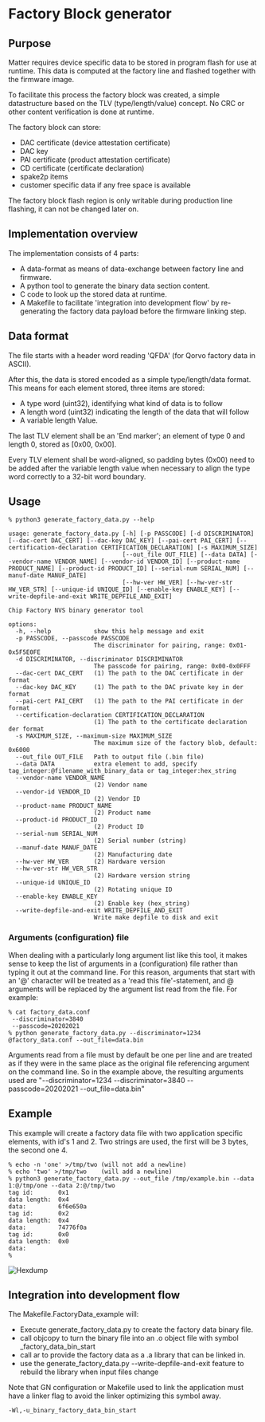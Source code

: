 # Factory Block generator

## Purpose

Matter requires device specific data to be stored in program flash for use at runtime.
This data is computed at the factory line and flashed together with the firmware image.

To facilitate this process the factory block was created, a simple datastructure based on the TLV (type/length/value)
concept.  No CRC or other content verification is done at runtime.

The factory block can store:

* DAC certificate (device attestation certificate)
* DAC key
* PAI certificate (product attestation certificate)
* CD certificate (certificate declaration)
* spake2p items
* customer specific data if any free space is available

The factory block flash region is only writable during production line flashing, it can not be changed later on.

## Implementation overview

The implementation consists of 4 parts:

* A data-format as means of data-exchange between factory line and firmware.
* A python tool to generate the binary data section content.
* C code to look up the stored data at runtime.
* A Makefile to facilitate 'integration into development flow' by re-generating the factory data payload before the firmware linking step.

## Data format

The file starts with a header word reading 'QFDA' (for Qorvo factory data in ASCII).

After this, the data is stored encoded as a simple type/length/data format. This means for each element stored, three items are stored:
* A type word (uint32), identifying what kind of data is to follow
* A length word (uint32) indicating the length of the data that will follow
* A variable length Value.

The last TLV element shall be an 'End marker'; an element of type 0 and length 0, stored as [0x00, 0x00].

Every TLV element shall be word-aligned, so padding bytes (0x00) need to be added after the variable length value when
necessary to align the type word correctly to a 32-bit word boundary.

## Usage

    % python3 generate_factory_data.py --help

    usage: generate_factory_data.py [-h] [-p PASSCODE] [-d DISCRIMINATOR] [--dac-cert DAC_CERT] [--dac-key DAC_KEY] [--pai-cert PAI_CERT] [--certification-declaration CERTIFICATION_DECLARATION] [-s MAXIMUM_SIZE]
                                    [--out_file OUT_FILE] [--data DATA] [--vendor-name VENDOR_NAME] [--vendor-id VENDOR_ID] [--product-name PRODUCT_NAME] [--product-id PRODUCT_ID] [--serial-num SERIAL_NUM] [--manuf-date MANUF_DATE]
                                    [--hw-ver HW_VER] [--hw-ver-str HW_VER_STR] [--unique-id UNIQUE_ID] [--enable-key ENABLE_KEY] [--write-depfile-and-exit WRITE_DEPFILE_AND_EXIT]

    Chip Factory NVS binary generator tool

    options:
      -h, --help            show this help message and exit
      -p PASSCODE, --passcode PASSCODE
                            The discriminator for pairing, range: 0x01-0x5F5E0FE
      -d DISCRIMINATOR, --discriminator DISCRIMINATOR
                            The passcode for pairing, range: 0x00-0x0FFF
      --dac-cert DAC_CERT   (1) The path to the DAC certificate in der format
      --dac-key DAC_KEY     (1) The path to the DAC private key in der format
      --pai-cert PAI_CERT   (1) The path to the PAI certificate in der format
      --certification-declaration CERTIFICATION_DECLARATION
                            (1) The path to the certificate declaration der format
      -s MAXIMUM_SIZE, --maximum-size MAXIMUM_SIZE
                            The maximum size of the factory blob, default: 0x6000
      --out_file OUT_FILE   Path to output file (.bin file)
      --data DATA           extra element to add, specify tag_integer:@filename_with_binary_data or tag_integer:hex_string
      --vendor-name VENDOR_NAME
                            (2) Vendor name
      --vendor-id VENDOR_ID
                            (2) Vendor ID
      --product-name PRODUCT_NAME
                            (2) Product name
      --product-id PRODUCT_ID
                            (2) Product ID
      --serial-num SERIAL_NUM
                            (2) Serial number (string)
      --manuf-date MANUF_DATE
                            (2) Manufacturing date
      --hw-ver HW_VER       (2) Hardware version
      --hw-ver-str HW_VER_STR
                            (2) Hardware version string
      --unique-id UNIQUE_ID
                            (2) Rotating unique ID
      --enable-key ENABLE_KEY
                            (2) Enable key (hex_string)
      --write-depfile-and-exit WRITE_DEPFILE_AND_EXIT
                            Write make depfile to disk and exit


### Arguments (configuration) file

When dealing with a particularly long argument list like this tool, it makes sense to keep the list of arguments in a (configuration) file rather than typing it out at the command line.
For this reason, arguments that start with an '@' character will be treated as a 'read this file'-statement, and @ arguments will be replaced by the argument list read from the file. For example:

    % cat factory_data.conf
     --discriminator=3840
     --passcode=20202021
    % python generate_factory_data.py --discriminator=1234 @factory_data.conf --out_file=data.bin

Arguments read from a file must by default be one per line and are treated as if they were in the same place as the original file referencing argument on the command line.
So in the example above, the resulting arguments used are "--discriminator=1234 --discriminator=3840 --passcode=20202021 --out\_file=data.bin"

## Example

This example will create a factory data file with two application specific elements, with id's 1 and 2. Two strings are used, the first will be 3 bytes, the second one 4.

    % echo -n 'one' >/tmp/two (will not add a newline)
    % echo 'two' >/tmp/two    (will add a newline)
    % python3 generate_factory_data.py --out_file /tmp/example.bin --data 1:@/tmp/one --data 2:@/tmp/two
    tag id:       0x1
    data length:  0x4
    data:         6f6e650a
    tag id:       0x2
    data length:  0x4
    data:         74776f0a
    tag id:       0x0
    data length:  0x0
    data:
    %

![Hexdump](Images/factory_block.png)

## Integration into development flow

The Makefile.FactoryData\_example will:

* Execute generate\_factory\_data.py to create the factory data binary file.
* call objcopy to turn the binary file into an .o object file with symbol \_factory\_data\_bin\_start
* call ar to provide the factory data as a .a library that can be linked in.
* use the generate\_factory\_data.py --write-depfile-and-exit feature to rebuild the library when input files change

Note that GN configuration or Makefile used to link the application must have a linker flag to avoid the linker optimizing this symbol away.

    -Wl,-u_binary_factory_data_bin_start
